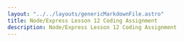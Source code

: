 ```yaml
---
layout: "../../layouts/genericMarkdownFile.astro"
title: Node/Express Lesson 12 Coding Assignment
description: Node/Express Lesson 12 Coding Assignment
---
```


